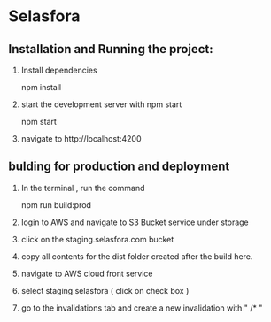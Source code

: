 # Selasfora

## Installation and  Running the project:

1. Install dependencies

    npm install 

2. start the development server with npm start 

    npm start

3. navigate to http://localhost:4200

## bulding for production and deployment 

1. In the terminal , run the command 

    npm run build:prod

2. login to AWS and navigate to S3 Bucket service under storage 

3. click on the staging.selasfora.com bucket

4. copy all contents for the dist folder created after the build here.

5. navigate to AWS cloud front service

6. select staging.selasfora ( click on check box )

7. go to the invalidations tab and create a new invalidation with " /* "

